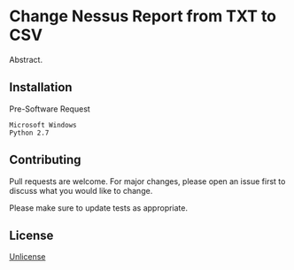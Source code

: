 # Change Nessus Report from TXT to CSV

Abstract.

## Installation

Pre-Software Request

```
Microsoft Windows
Python 2.7
```

## Contributing
Pull requests are welcome. For major changes, please open an issue first to discuss what you would like to change.

Please make sure to update tests as appropriate.

## License
[Unlicense](https://unlicense.org)
